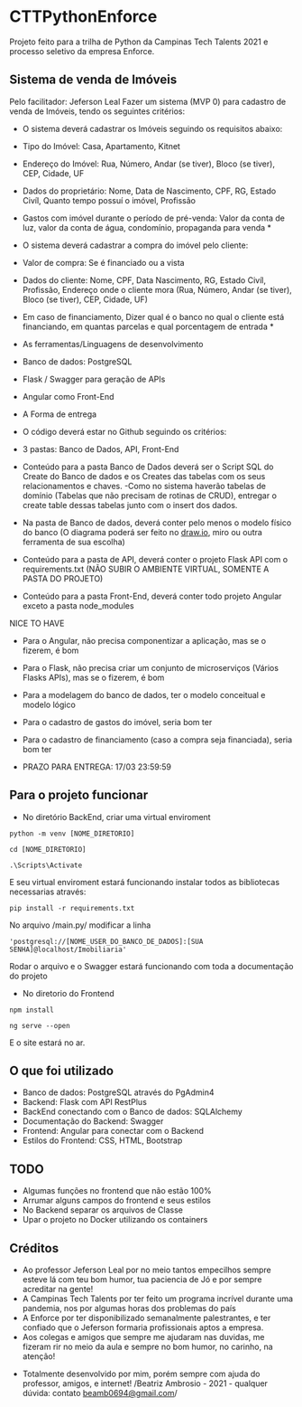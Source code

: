 # CTTPythonEnforce
Projeto feito para a trilha de Python da Campinas Tech Talents 2021 e processo seletivo da empresa Enforce. 

## Sistema de venda de Imóveis

Pelo facilitador: Jeferson Leal
Fazer um sistema (MVP 0) para cadastro de venda de Imóveis, tendo os seguintes critérios:

- O sistema deverá cadastrar os Imóveis seguindo os requisitos abaixo:
- Tipo do Imóvel: Casa, Apartamento, Kitnet
- Endereço do Imóvel: Rua, Número, Andar (se tiver), Bloco (se tiver), CEP, Cidade, UF
- Dados do proprietário: Nome, Data de Nascimento, CPF, RG, Estado Civíl,
Quanto tempo possuí o imóvel, Profissão
- Gastos com imóvel durante o período de pré-venda: Valor da conta de luz, valor
da conta de água, condomínio, propaganda para venda *

- O sistema deverá cadastrar a compra do imóvel pelo cliente:
- Valor de compra: Se é financiado ou a vista
- Dados do cliente: Nome, CPF, Data Nascimento, RG, Estado Civíl, Profissão, Endereço onde o
cliente mora (Rua, Número, Andar (se tiver), Bloco (se tiver), CEP, Cidade, UF)

- Em caso de financiamento, Dizer qual é o banco no qual o cliente está financiando,
em quantas parcelas e qual porcentagem de entrada *


- As ferramentas/Linguagens de desenvolvimento
- Banco de dados: PostgreSQL
- Flask / Swagger para geração de APIs
- Angular como Front-End

- A Forma de entrega
- O código deverá estar no Github seguindo os critérios:
- 3 pastas: Banco de Dados, API, Front-End
- Conteúdo para a pasta Banco de Dados deverá ser o Script SQL do Create do Banco de
dados e os Creates das tabelas com os seus relacionamentos e chaves.
-Como no sistema haverão tabelas de domínio (Tabelas que não precisam de rotinas de
CRUD), entregar o create table dessas tabelas junto com o insert dos dados.
- Na pasta de Banco de dados, deverá conter pelo menos o modelo físico do banco
(O diagrama poderá ser feito no [draw.io](http://draw.io/), miro ou outra ferramenta de sua escolha)
- Conteúdo para a pasta de API, deverá conter o projeto Flask API com o requirements.txt
(NÃO SUBIR O AMBIENTE VIRTUAL, SOMENTE A PASTA DO PROJETO)
- Conteúdo para a pasta Front-End, deverá conter todo projeto Angular exceto a pasta
node_modules

NICE TO HAVE
- Para o Angular, não precisa componentizar a aplicação, mas se o fizerem, é bom
- Para o Flask, não precisa criar um conjunto de microserviços (Vários Flasks APIs),
mas se o fizerem, é bom
- Para a modelagem do banco de dados, ter o modelo conceitual e modelo lógico
- Para o cadastro de gastos do imóvel, seria bom ter
- Para o cadastro de financiamento (caso a compra seja financiada), seria bom ter

- PRAZO PARA ENTREGA: 17/03 23:59:59

## Para o projeto funcionar

- No diretório BackEnd, criar uma virtual enviroment
``` 
python -m venv [NOME_DIRETORIO] 
```
``` 
cd [NOME_DIRETORIO]
```
``` 
.\Scripts\Activate
```

E seu virtual enviroment estará funcionando
instalar todos as bibliotecas necessarias através:

```
pip install -r requirements.txt
```
No arquivo /main.py/ modificar a linha
```
'postgresql://[NOME_USER_DO_BANCO_DE_DADOS]:[SUA SENHA]@localhost/Imobiliaria' 
```


Rodar o arquivo e o Swagger estará funcionando com toda a documentação do projeto

- No diretorio do Frontend
``` 
npm install 
```

```
ng serve --open 
```
E o site estará no ar.

## O que foi utilizado

- Banco de dados: PostgreSQL através do PgAdmin4
- Backend: Flask com API RestPlus
- BackEnd conectando com o Banco de dados: SQLAlchemy
- Documentação do Backend: Swagger
- Frontend: Angular para conectar com o Backend
- Estilos do Frontend: CSS, HTML, Bootstrap

## TODO

* Algumas funções no frontend que não estão 100%
* Arrumar alguns campos do frontend e seus estilos
* No Backend separar os arquivos de Classe
* Upar o projeto no Docker utilizando os containers

## Créditos

- Ao professor Jeferson Leal por no meio tantos empecilhos sempre esteve lá com teu bom humor, tua paciencia de Jó e por sempre acreditar na gente!
- A Campinas Tech Talents por ter feito um programa incrível durante uma pandemia, nos por algumas horas dos problemas do país
- A Enforce por ter disponibilizado semanalmente palestrantes, e ter confiado que o Jeferson formaria profissionais aptos a empresa.
- Aos colegas e amigos que sempre me ajudaram nas duvidas, me fizeram rir no meio da aula e sempre no bom humor, no carinho, na atenção!

* Totalmente desenvolvido por mim, porém sempre com ajuda do professor, amigos, e internet!
/Beatriz Ambrosio - 2021 - qualquer dúvida: contato beamb0694@gmail.com/